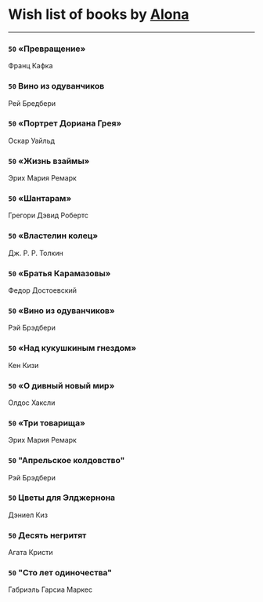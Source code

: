 # Wish list of books by [Alona](https://www.facebook.com/app_scoped_user_id/320700111602997/)
---

### `50` «Превращение»
Франц Кафка

### `50` Вино из одуванчиков
Рей Бредбери

### `50` «Портрет Дориана Грея»
Оскар Уайльд

### `50` «Жизнь взаймы»
Эрих Мария Ремарк

### `50` «Шантарам»
Грегори Дэвид Робертс

### `50` «Властелин колец»
Дж. Р. Р. Толкин

### `50` «Братья Карамазовы»
Федор Достоевский

### `50` «Вино из одуванчиков»
Рэй Брэдбери

### `50` «Над кукушкиным гнездом»
Кен Кизи

### `50` «О дивный новый мир»
Олдос Хаксли

### `50` «Три товарища»
Эрих Мария Ремарк

### `50` "Апрельское колдовство"
Рэй Брэдбери

### `50` Цветы для Элджернона
Дэниел Киз

### `50` Десять негритят
Агата Кристи

### `50` "Сто лет одиночества"
Габриэль Гарсиа Маркес

